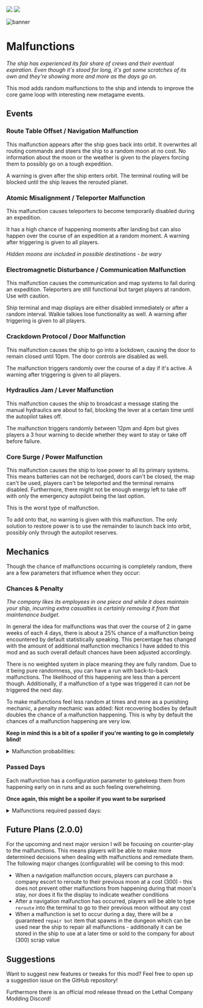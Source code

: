 
<img src="https://img.shields.io/badge/version-1.8.6-0AF" /></a>
<img src="https://img.shields.io/badge/lc--version-v55-000" /></a>

![banner](https://github.com/zealsprince/lc-malfunctions/assets/1859270/f2d781e8-2b79-4d80-9e49-d688cc7b99f2)

# Malfunctions #

*The ship has experienced its fair share of crews and their eventual expiration. Even though it's stood for long, it's got some scratches of its own and they're showing more and more as the days go on.*

This mod adds random malfunctions to the ship and intends to improve the core game loop with interesting new metagame events.

## Events ##

### Route Table Offset / Navigation Malfunction ###

This malfunction appears after the ship goes back into orbit. It overwrites all routing commands and steers the ship to a random moon at no cost. No information about the moon or the weather is given to the players forcing them to possibly go on a tough expedition.

A warning is given after the ship enters orbit. The terminal routing will be blocked until the ship leaves the rerouted planet.

### Atomic Misalignment / Teleporter Malfunction ###

This malfunction causes teleporters to become temporarily disabled during an expedition.

It has a high chance of happening moments after landing but can also happen over the course of an expedition at a random moment. A warning after triggering is given to all players.

*Hidden moons are included in possible destinations - be wary*

### Electromagnetic Disturbance / Communication Malfunction ###

This malfunction causes the communication and map systems to fail during an expedition. Teleporters are still functional but target players at random. Use with caution.

Ship terminal and map displays are either disabled immediately or after a random interval. Walkie talkies lose functionality as well. A warning after triggering is given to all players. 

### Crackdown Protocol / Door Malfunction ###

This malfunction causes the ship to go into a lockdown, causing the door to remain closed until 10pm. The door controls are disabled as well.

The malfunction triggers randomly over the course of a day if it's active. A warning after triggering is given to all players.

### Hydraulics Jam / Lever Malfunction ###

This malfunction causes the ship to broadcast a message stating the manual hydraulics are about to fail, blocking the lever at a certain time until the autopilot takes off.

The malfunction triggers randomly between 12pm and 4pm but gives players a 3 hour warning to decide whether they want to stay or take off before failure.

### Core Surge / Power Malfunction ###

This malfunction causes the ship to lose power to all its primary systems. This means batteries can not be recharged, doors can't be closed, the map can't be used, players can't be teleported and the terminal remains disabled. Furthermore, there might not be enough energy left to take off with only the emergency autopilot being the last option.

This is the worst type of malfunction.

To add onto that, no warning is given with this malfunction. The only solution to restore power is to use the remainder to launch back into orbit, possibly only through the autopilot reserves.

## Mechanics ##

Though the chance of malfunctions occurring is completely random, there are a few parameters that influence when they occur:

### Chances & Penalty ###

*The company likes its employees in one piece and while it does maintain your ship, incurring extra casualties is certainly removing it from that maintenance budget.*

In general the idea for malfunctions was that over the course of 2 in game weeks of each 4 days, there is about a 25% chance of a malfunction being encountered by default statistically speaking. This percentage has changed with the amount of additional malfunction mechanics I have added to this mod and as such overall default chances have been adjusted accordingly.

There is no weighted system in place meaning they are fully random. Due to it being pure randomness, you can have a run with back-to-back malfunctions. The likelihood of this happening are less than a percent though. Additionally, if a malfunction of a type was triggered it can not be triggered the next day.

To make malfunctions feel less random at times and more as a punishing mechanic, a penalty mechanic was added: Not recovering bodies by default doubles the chance of a malfunction happening. This is why by default the chances of a malfunction happening are very low.

**Keep in mind this is a bit of a spoiler if you're wanting to go in completely blind!**

<details> 
  <summary>Malfunction probabilities:</summary>

- Navigation: 7.5%
- Teleporter: 7.5%
- Distortion: 5.0%
- Door: 3.0%
- Lever: 3.0%
- Power: 1.5%
</details>

### Passed Days ###

Each malfunction has a configuration parameter to gatekeep them from happening early on in runs and as such feeling overwhelming.

**Once again, this might be a spoiler if you want to be surprised**

<details> 
  <summary>Malfunctions required passed days:</summary>

- Navigation: 3 (Week 2)
- Teleporter: 11 (Week 4)
- Distortion: 3 (Week 2)
- Door: 7 (Week 3)
- Lever: 0 (Week 1)
- Power: 11 (Week 4)
</details>

## Future Plans (2.0.0) ##

For the upcoming and next major version I will be focusing on counter-play to the malfunctions. This means players will be able to make more determined decisions when dealing with malfunctions and remediate them. The following major changes (configurable) will be coming to this mod:

- When a navigation malfunction occurs, players can purchase a company escort to reroute to their previous moon at a cost (300) - this does not prevent other malfunctions from happening during that moon's stay, nor does it fix the display to indicate weather conditions
- After a navigation malfunction has occurred, players will be able to type `reroute` into the terminal to go to their previous moon without any cost
- When a malfunction is set to occur during a day, there will be a guaranteed `repair bot` item that spawns in the dungeon which can be used near the ship to repair all malfunctions - additionally it can be stored in the ship to use at a later time or sold to the company for about (300) scrap value

## Suggestions ##

Want to suggest new features or tweaks for this mod? Feel free to open up a suggestion issue on the GitHub repository!

Furthermore there is an official mod release thread on the Lethal Company Modding Discord!